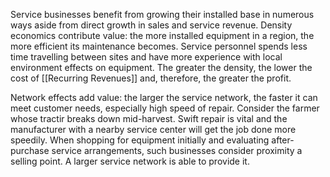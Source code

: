 
Service businesses benefit from growing their installed base in numerous ways aside from direct growth in sales and service revenue. Density economics contribute value: the more installed equipment in a region, the more efficient its maintenance becomes. Service personnel spends less time travelling between sites and have more experience with local environment effects on equipment. The greater the density, the lower the cost of [[Recurring Revenues]] and, therefore, the greater the profit.

Network effects add value: the larger the service network, the faster it can meet customer needs, especially high speed of repair. Consider the farmer whose tractir breaks down mid-harvest. Swift repair is vital and the manufacturer with a nearby service center will get the job done more speedily. When shopping for equipment initially and evaluating after-purchase service arrangements, such businesses consider proximity a selling point. A larger service network is able to provide it.
